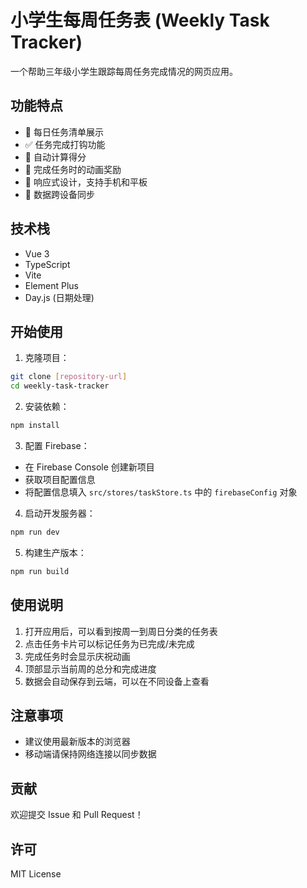 # 小学生每周任务表 (Weekly Task Tracker)

一个帮助三年级小学生跟踪每周任务完成情况的网页应用。

## 功能特点

- 📝 每日任务清单展示
- ✅ 任务完成打钩功能
- 🎯 自动计算得分
- 🎉 完成任务时的动画奖励
- 📱 响应式设计，支持手机和平板
- 💾 数据跨设备同步

## 技术栈

- Vue 3
- TypeScript
- Vite
- Element Plus
- Day.js (日期处理)

## 开始使用

1. 克隆项目：

```bash
git clone [repository-url]
cd weekly-task-tracker
```

2. 安装依赖：

```bash
npm install
```

3. 配置 Firebase：

- 在 Firebase Console 创建新项目
- 获取项目配置信息
- 将配置信息填入 `src/stores/taskStore.ts` 中的 `firebaseConfig` 对象

4. 启动开发服务器：

```bash
npm run dev
```

5. 构建生产版本：

```bash
npm run build
```

## 使用说明

1. 打开应用后，可以看到按周一到周日分类的任务表
2. 点击任务卡片可以标记任务为已完成/未完成
3. 完成任务时会显示庆祝动画
4. 顶部显示当前周的总分和完成进度
5. 数据会自动保存到云端，可以在不同设备上查看

## 注意事项

- 建议使用最新版本的浏览器
- 移动端请保持网络连接以同步数据

## 贡献

欢迎提交 Issue 和 Pull Request！

## 许可

MIT License 
